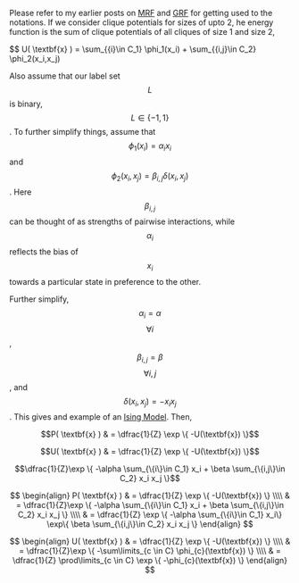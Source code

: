 Please refer to my earlier posts on [MRF](https://pchanda.github.io/MarkovRandomFields/) and [GRF](https://pchanda.github.io/GibbsRandomField/) for getting used to the notations. If we consider clique potentials for sizes of upto 2, he energy function is the sum of clique potentials of all cliques of size 1 and size 2,

$$ U( \textbf{x} ) = \sum_{\{i\}\in C_1} \phi_1(x_i) + \sum_{\{i,j\}\in C_2} \phi_2(x_i,x_j) 

Also assume that our label set $$L$$ is binary, $$L \in \{-1,1\}$$. To further simplify things, assume that $$\phi_1(x_i)=\alpha_i x_i $$ and $$ \phi_2(x_i,x_j) = \beta_{i,j} \delta(x_i,x_j) $$. Here $$\beta_{i,j}$$ can be thought of as strengths of pairwise interactions, while $$\alpha_i$$ reflects the bias of $$x_i$$ towards a particular state in preference to the other. 

Further simplify, $$\alpha_i = \alpha$$ $$\forall i$$, $$\beta_{i,j} = \beta$$ $$\forall i,j $$, and $$\delta(x_i,x_j) = -x_i x_j$$. This gives and example of an [Ising Model](https://en.wikipedia.org/wiki/Ising_model). Then,

$$P( \textbf{x} ) & = \dfrac{1}{Z} \exp \{ -U(\textbf{x}) \}$$

$$U( \textbf{x} ) & = \dfrac{1}{Z} \exp \{ -U(\textbf{x}) \}$$

$$\dfrac{1}{Z}\exp \{ -\alpha \sum_{\{i\}\in C_1} x_i  + \beta \sum_{\{i,j\}\in C_2} x_i x_j  \}$$

$$
\begin{align}
P( \textbf{x} ) & = \dfrac{1}{Z} \exp \{ -U(\textbf{x}) \} \\\\
& = \dfrac{1}{Z}\exp \{ -\alpha \sum_{\{i\}\in C_1} x_i  + \beta \sum_{\{i,j\}\in C_2} x_i x_j  \} \\\\
& = \dfrac{1}{Z}  \exp \{ -\alpha \sum_{\{i\}\in C_1} x_i\}  \exp\{ \beta \sum_{\{i,j\}\in C_2} x_i x_j \}   
\end{align}
$$

$$
\begin{align}
U( \textbf{x} ) & = \dfrac{1}{Z} \exp \{ -U(\textbf{x}) \} \\\\
& = \dfrac{1}{Z}\exp \{ -\sum\limits_{c \in C} \phi_{c}(\textbf{x}) \} \\\\
& = \dfrac{1}{Z} \prod\limits_{c \in C} \exp \{ -\phi_{c}(\textbf{x}) \} 
\end{align}
$$
